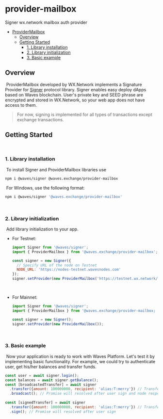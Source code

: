 # provider-mailbox

Signer wx.network mailbox auth provider
​
- [ProviderMailbox](#provider-mailbox)
  - [Overview](#overview)
  - [Getting Started](#getting-started)
    - [1. Library installation](#1-library-installation)
    - [2. Library initialization](#2-library-initialization)
    - [3. Basic example](#3-basic-example)
​
<a id="overview"></a>
## Overview
​
ProviderMailbox developed by WX.Network implements a Signature Provider for [Signer](https://github.com/wavesplatform/signer) protocol library. Signer enables easy deploy dApps based on Waves blockchain. User's private key and SEED phrase are encrypted and stored in WX.Network, so your web app does not have access to them.
​
> For now, signing is implemented for all types of transactions except exchange transactions.
​
<a id="getting-started"></a>
## Getting Started
​
### 1. Library installation
​
To install Signer and ProviderMailbox libraries use
​
```bash
npm i @waves/signer @waves.exchange/provider-mailbox
```
​
For Windows, use the following format:
```bash
npm i @waves/signer '@waves.exchange/provider-mailbox'
```
​
​
### 2. Library initialization
​
Add library initialization to your app.
​
* For Testnet:
​
   ```js
   import Signer from '@waves/signer';
   import { ProviderMailbox } from '@waves.exchange/provider-mailbox';

   const signer = new Signer({
     // Specify URL of the node on Testnet
     NODE_URL: 'https://nodes-testnet.wavesnodes.com'
   });
   signer.setProvider(new ProviderMailbox('https://testnet.wx.network/signer-mailbox'));
   ```
​
* For Mainnet:
​
   ```js
   import Signer from '@waves/signer';
   import { ProviderMailbox } from '@waves.exchange/provider-mailbox;

   const signer = new Signer();
   signer.setProvider(new ProviderMailbox());
   ```
​
### 3. Basic example
​
Now your application is ready to work with Waves Platform. Let's test it by implementing basic functionality. For example, we could try to authenticate user, get his/her balances and transfer funds.
​
```js
const user = await signer.login();
const balances = await signer.getBalance();
const [broadcastedTransfer] = await signer
  .transfer({amount: 100000000, recipient: 'alias:T:merry'}) // Transfer 1 WAVES to alias merry
  .broadcast(); // Promise will resolved after user sign and node response
​
const [signedTransfer] = await signer
  .transfer({amount: 100000000, recipient: 'alias:T:merry'}) // Transfer 1 WAVES to alias merry
  .sign(); // Promise will resolved after user sign
```
​
